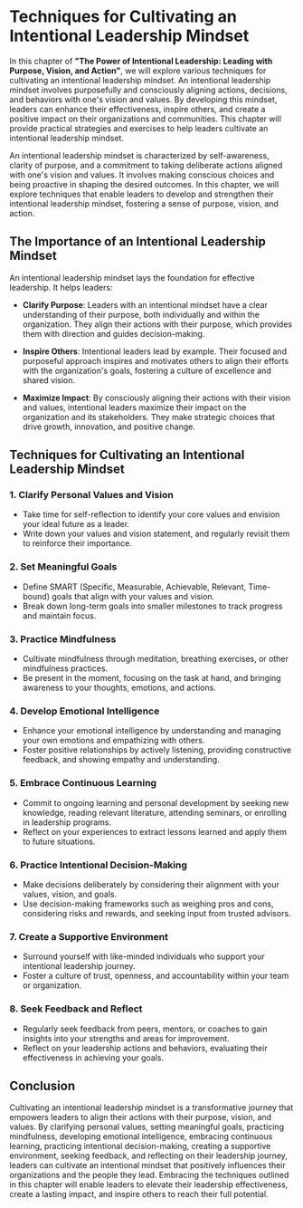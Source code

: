 Techniques for Cultivating an Intentional Leadership Mindset
=====================================================================

In this chapter of **"The Power of Intentional Leadership: Leading with Purpose, Vision, and Action"**, we will explore various techniques for cultivating an intentional leadership mindset. An intentional leadership mindset involves purposefully and consciously aligning actions, decisions, and behaviors with one's vision and values. By developing this mindset, leaders can enhance their effectiveness, inspire others, and create a positive impact on their organizations and communities. This chapter will provide practical strategies and exercises to help leaders cultivate an intentional leadership mindset.



An intentional leadership mindset is characterized by self-awareness, clarity of purpose, and a commitment to taking deliberate actions aligned with one's vision and values. It involves making conscious choices and being proactive in shaping the desired outcomes. In this chapter, we will explore techniques that enable leaders to develop and strengthen their intentional leadership mindset, fostering a sense of purpose, vision, and action.

The Importance of an Intentional Leadership Mindset
---------------------------------------------------

An intentional leadership mindset lays the foundation for effective leadership. It helps leaders:

* **Clarify Purpose**: Leaders with an intentional mindset have a clear understanding of their purpose, both individually and within the organization. They align their actions with their purpose, which provides them with direction and guides decision-making.

* **Inspire Others**: Intentional leaders lead by example. Their focused and purposeful approach inspires and motivates others to align their efforts with the organization's goals, fostering a culture of excellence and shared vision.

* **Maximize Impact**: By consciously aligning their actions with their vision and values, intentional leaders maximize their impact on the organization and its stakeholders. They make strategic choices that drive growth, innovation, and positive change.

Techniques for Cultivating an Intentional Leadership Mindset
------------------------------------------------------------

### 1. **Clarify Personal Values and Vision**

* Take time for self-reflection to identify your core values and envision your ideal future as a leader.
* Write down your values and vision statement, and regularly revisit them to reinforce their importance.

### 2. **Set Meaningful Goals**

* Define SMART (Specific, Measurable, Achievable, Relevant, Time-bound) goals that align with your values and vision.
* Break down long-term goals into smaller milestones to track progress and maintain focus.

### 3. **Practice Mindfulness**

* Cultivate mindfulness through meditation, breathing exercises, or other mindfulness practices.
* Be present in the moment, focusing on the task at hand, and bringing awareness to your thoughts, emotions, and actions.

### 4. **Develop Emotional Intelligence**

* Enhance your emotional intelligence by understanding and managing your own emotions and empathizing with others.
* Foster positive relationships by actively listening, providing constructive feedback, and showing empathy and understanding.

### 5. **Embrace Continuous Learning**

* Commit to ongoing learning and personal development by seeking new knowledge, reading relevant literature, attending seminars, or enrolling in leadership programs.
* Reflect on your experiences to extract lessons learned and apply them to future situations.

### 6. **Practice Intentional Decision-Making**

* Make decisions deliberately by considering their alignment with your values, vision, and goals.
* Use decision-making frameworks such as weighing pros and cons, considering risks and rewards, and seeking input from trusted advisors.

### 7. **Create a Supportive Environment**

* Surround yourself with like-minded individuals who support your intentional leadership journey.
* Foster a culture of trust, openness, and accountability within your team or organization.

### 8. **Seek Feedback and Reflect**

* Regularly seek feedback from peers, mentors, or coaches to gain insights into your strengths and areas for improvement.
* Reflect on your leadership actions and behaviors, evaluating their effectiveness in achieving your goals.

Conclusion
----------

Cultivating an intentional leadership mindset is a transformative journey that empowers leaders to align their actions with their purpose, vision, and values. By clarifying personal values, setting meaningful goals, practicing mindfulness, developing emotional intelligence, embracing continuous learning, practicing intentional decision-making, creating a supportive environment, seeking feedback, and reflecting on their leadership journey, leaders can cultivate an intentional mindset that positively influences their organizations and the people they lead. Embracing the techniques outlined in this chapter will enable leaders to elevate their leadership effectiveness, create a lasting impact, and inspire others to reach their full potential.
